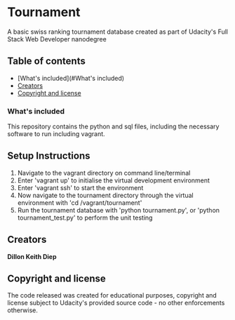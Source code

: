 # Tournament
A basic swiss ranking tournament database created as part of Udacity's Full Stack Web Developer nanodegree

## Table of contents

- [What's included](#What's included)
- [Creators](#creators)
- [Copyright and license](#copyright-and-license)

### What's included
This repository contains the python and sql files, including the necessary software to run including vagrant.

## Setup Instructions
1. Navigate to the vagrant directory on command line/terminal
2. Enter 'vagrant up' to initialise the virtual development environment
3. Enter 'vagrant ssh' to start the environment
4. Now navigate to the tournament directory through the virtual environment with 'cd /vagrant/tournament'
5. Run the tournament database with 'python tournament.py', or 'python tournament_test.py' to perform the unit testing

## Creators

**Dillon Keith Diep**


## Copyright and license

The code released was created for educational purposes, copyright and license subject to Udacity's provided source code - no other enforcements otherwise.
